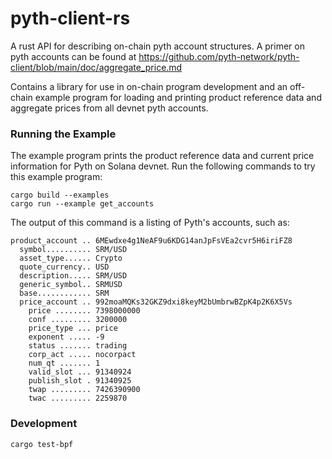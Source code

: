 # pyth-client-rs

A rust API for describing on-chain pyth account structures.  A primer on pyth accounts can be found at https://github.com/pyth-network/pyth-client/blob/main/doc/aggregate_price.md


Contains a library for use in on-chain program development and an off-chain example program for loading and printing product reference data and aggregate prices from all devnet pyth accounts.

### Running the Example

The example program prints the product reference data and current price information for Pyth on Solana devnet.
Run the following commands to try this example program:

```
cargo build --examples
cargo run --example get_accounts
```

The output of this command is a listing of Pyth's accounts, such as:

```
product_account .. 6MEwdxe4g1NeAF9u6KDG14anJpFsVEa2cvr5H6iriFZ8
  symbol.......... SRM/USD
  asset_type...... Crypto
  quote_currency.. USD
  description..... SRM/USD
  generic_symbol.. SRMUSD
  base............ SRM
  price_account .. 992moaMQKs32GKZ9dxi8keyM2bUmbrwBZpK4p2K6X5Vs
    price ........ 7398000000
    conf ......... 3200000
    price_type ... price
    exponent ..... -9
    status ....... trading
    corp_act ..... nocorpact
    num_qt ....... 1
    valid_slot ... 91340924
    publish_slot . 91340925
    twap ......... 7426390900
    twac ......... 2259870
```

### Development

```
cargo test-bpf
```


